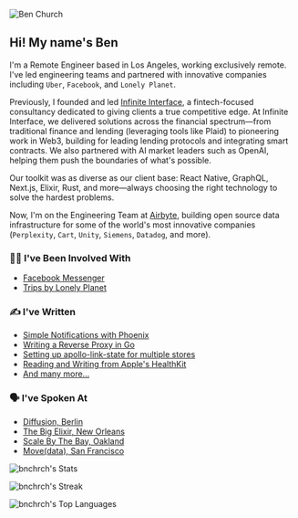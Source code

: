 ![Ben Church](https://i.imgur.com/RCHxTBK.jpg)

## Hi! My name's Ben

I'm a Remote Engineer based in Los Angeles, working exclusively remote. I've led engineering teams and partnered with innovative companies including `Uber`, `Facebook`, and `Lonely Planet`.

Previously, I founded and led [Infinite Interface](https://www.infiniteinterface.com/), a fintech-focused consultancy dedicated to giving clients a true competitive edge. At Infinite Interface, we delivered solutions across the financial spectrum—from traditional finance and lending (leveraging tools like Plaid) to pioneering work in Web3, building for leading lending protocols and integrating smart contracts. We also partnered with AI market leaders such as OpenAI, helping them push the boundaries of what's possible.

Our toolkit was as diverse as our client base: React Native, GraphQL, Next.js, Elixir, Rust, and more—always choosing the right technology to solve the hardest problems.

Now, I'm on the Engineering Team at [Airbyte](https://airbyte.com/), building open source data infrastructure for some of the world's most innovative companies (`Perplexity`, `Cart`, `Unity`, `Siemens`, `Datadog`, and more).

### 👩‍💻 I've Been Involved With
- [Facebook Messenger](https://about.fb.com/news/2017/04%3E/messenger-f8/)
- [Trips by Lonely Planet](https://www.lonelyplanet.com/trips)

### ✍ I've Written
- [Simple Notifications with Phoenix](https://by.ben.church/Get-notified-of-user-signups-and-plan-changes-automatically-using-Postgres-and-Phoenix-PubSub/)
- [Writing a Reverse Proxy in Go](https://by.ben.church/Writing-a-Reverse-Proxy-in-just-one-line-with-Go/)
- [Setting up apollo-link-state for multiple stores](https://by.ben.church/Setting-up-apollo-link-state-for-Multiple-Stores/)
- [Reading and Writing from Apple's HealthKit](https://by.ben.church/How-to-read-and-write-Mindful-Minutes-from-iOS's-HealthKit-with-Swift/)
- [And many more...](https://by.ben.church/)

### 🗣 I've Spoken At
- [Diffusion, Berlin](https://youtu.be/nSi0-Dfitso?t=13345)
- [The Big Elixir, New Orleans](https://youtu.be/GTP0llRvEmE?t=490)
- [Scale By The Bay, Oakland](https://youtu.be/U_g06VqdKUc?si=ELaB4YFmBXXrYWLc)
- [Move(data), San Francisco](https://youtu.be/fvBjy-j8ehE?si=fB0OKe0-42tSk3XO)


![bnchrch's Stats](https://github-readme-stats.vercel.app/api?username=bnchrch&theme=graywhite&show_icons=true&hide_border=true&count_private=true)

![bnchrch's Streak](https://github-readme-streak-stats.herokuapp.com/?user=bnchrch&theme=graywhite&hide_border=true)

![bnchrch's Top Languages](https://github-readme-stats.vercel.app/api/top-langs/?username=bnchrch&theme=graywhite&show_icons=true&hide_border=true&layout=compact)

